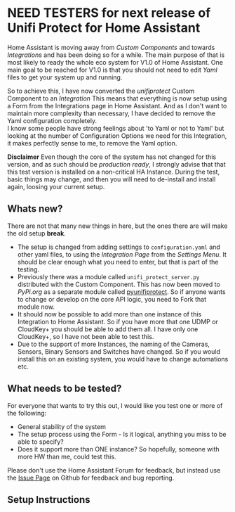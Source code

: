 # NEED TESTERS for next release of Unifi Protect for Home Assistant

Home Assistant is moving away from *Custom Components* and towards *Integrations* and has been doing so for a while. The main purpose of that is most likely to ready the whole eco system for V1.0 of Home Assistant. One main goal to be reached for V1.0 is that you should not need to edit *Yaml* files to get your system up and running.

So to achieve this, I have now converted the *unifiprotect* Custom Component to an *Integration* This means that everything is now setup using a Form from the Integrations page in Home Assistant. And as I don't want to maintain more complexity than necessary, I have decided to remove the Yaml configuration completely.  
I know some people have strong feelings about 'to Yaml or not to Yaml' but looking at the number of Configuration Options we need for this Integration, it makes perfectly sense to me, to remove the Yaml option.

**Disclaimer** Even though the core of the system has not changed for this version, and as such should be *production ready*, I strongly advise that that this test version is installed on a non-critical HA Instance. During the test, basic things may change, and then you will need to de-install and install again, loosing your current setup.

## Whats new?

There are not that many new things in here, but the ones there are will make the old setup **break**.
* The setup is changed from adding settings to `configuration.yaml` and other yaml files, to using the *Integration Page* from the *Settings Menu*. It should be clear enough what you need to enter, but that is part of the testing.
* Previously there was a module called `unifi_protect_server.py` distributed with the Custom Component. This has now been moved to *PyPi.org* as a separate module called [pyunifiprotect](https://github.com/briis/pyunifiprotect). So if anyone wants to change or develop on the core API logic, you need to Fork that module now.
* It should now be possible to add more than one instance of this Integration to Home Assistant. So if you have more that one UDMP or CloudKey+ you should be able to add them all. I have only one CloudKey+, so I have not been able to test this.
* Due to the support of more Instances, the naming of the Cameras, Sensors, Binary Sensors and Switches have changed. So if you would install this on an existing system, you would have to change automations etc.

## What needs to be tested?
For everyone that wants to try this out, I would like you test one or more of the following:
* General stability of the system
* The setup process using the Form - Is it logical, anything you miss to be able to specify?
* Does it support more than ONE instance? So hopefully, someone with more HW than me, could test this.

Please don't use the Home Assistant Forum for feedback, but instead use the [Issue Page](https://github.com/briis/unifiprotect/issues) on Github for feedback and bug reporting.

## Setup Instructions


